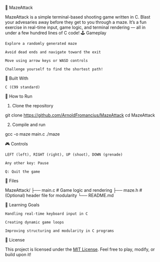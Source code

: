 🧩 MazeAttack

MazeAttack is a simple terminal-based shooting game written in C. Blast your advesaries away before they get to you through a maze. It’s a fun exercise in real-time input, game logic, and terminal rendering — all in under a few hundred lines of C code!
🕹️ Gameplay

    Explore a randomly generated maze

    Avoid dead ends and navigate toward the exit

    Move using arrow keys or WASD controls

    Challenge yourself to find the shortest path!

🧱 Built With

    C (C99 standard)

🚀 How to Run
1. Clone the repository

git clone https://github.com/ArnoldFromancius/MazeAttack
cd MazeAttack

2. Compile and run

gcc -o maze main.c 
./maze

🎮 Controls

    LEFT (left), RIGHT (right), UP (shoot), DOWN (grenade) 

    Any other key: Pause

    Q: Quit the game

📁 Files

MazeAttack/
├── main.c         # Game logic and rendering
├── maze.h         # (Optional) header file for modularity
└── README.md

🧠 Learning Goals

    Handling real-time keyboard input in C

    Creating dynamic game loops

    Improving structuring and modularity in C programs

📜 License

This project is licensed under the [MIT License](LICENSE). Feel free to play, modify, or build upon it!

